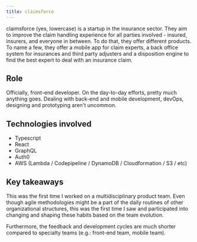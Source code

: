 ```yaml
---
title: claimsforce
---
```


claimsforce (yes, lowercase) is a startup in the insurance sector. They aim to improve the claim handling experience for all parties involved - insured, insurers, and everyone in between. To do that, they offer different products. To name a few, they offer a mobile app for claim experts, a back office system for insurances and third party adjusters and a disposition engine to find the best expert to deal with an insurance claim.

## Role

Officially, front-end developer. On the day-to-day efforts, pretty much anything goes. Dealing with back-end and mobile development, devOps, designing and prototyping aren't uncommon.

## Technologies involved

- Typescript
- React
- GraphQL
- Auth0
- AWS (Lambda / Codepipeline / DynamoDB / Cloudformation / S3 / etc)

## Key takeaways

This was the first time I worked on a multidisciplinary product team. Even though agile methodologies might be a part of the daily routines of other organizational structures, this was the first time I saw and participated into changing and shaping these habits based on the team evolution.

Furthermore, the feedback and development cycles are much shorter compared to specialty teams (e.g.: front-end team, mobile team).
